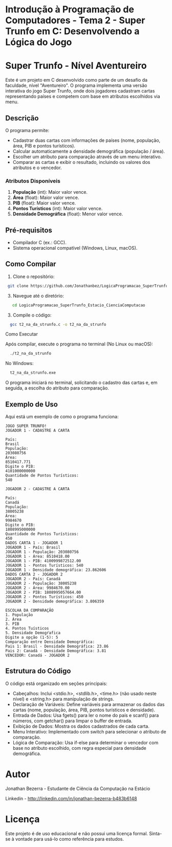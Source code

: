 # Introdução à Programação de Computadores - Tema 2 - Super Trunfo em C: Desenvolvendo a Lógica do Jogo

# Super Trunfo - Nível Aventureiro

Este é um projeto em C desenvolvido como parte de um desafio da faculdade, nível "Aventureiro". O programa implementa uma versão interativa do jogo Super Trunfo, onde dois jogadores cadastram cartas representando países e competem com base em atributos escolhidos via menu.

## Descrição

O programa permite:
- Cadastrar duas cartas com informações de países (nome, população, área, PIB e pontos turísticos).
- Calcular automaticamente a densidade demográfica (população / área).
- Escolher um atributo para comparação através de um menu interativo.
- Comparar as cartas e exibir o resultado, incluindo os valores dos atributos e o vencedor.

### Atributos Disponíveis
1. **População** (int): Maior valor vence.
2. **Área** (float): Maior valor vence.
3. **PIB** (float): Maior valor vence.
4. **Pontos Turísticos** (int): Maior valor vence.
5. **Densidade Demográfica** (float): Menor valor vence.

## Pré-requisitos

- Compilador C (ex.: GCC).
- Sistema operacional compatível (Windows, Linux, macOS).

## Como Compilar

1. Clone o repositório:
```bash
 git clone https://github.com/Jonathanbez/LogicaProgramacao_SuperTrunfo_Estacio_CienciaComputacao.git
```
3. Navegue até o diretório:
```bash
   cd LogicaProgramacao_SuperTrunfo_Estacio_CienciaComputacao
```
3. Compile o código:
```bash
  gcc t2_na_da_strunfo.c -o t2_na_da_strunfo
```
Como Executar

Após compilar, execute o programa no terminal (No Linux ou macOS):
```bash
  ./t2_na_da_strunfo
```
No Windows:
```bash
  t2_na_da_strunfo.exe
```

O programa iniciará no terminal, solicitando o cadastro das cartas e, em seguida, a escolha do atributo para comparação.

## Exemplo de Uso

Aqui está um exemplo de como o programa funciona:
``` 
JOGO SUPER TRUNFO!
JOGADOR 1 - CADASTRE A CARTA

País: 
Brasil
População: 
203080756
Área: 
8510417.771
Digite o PIB: 
4101000000000
Quantidade de Pontos Turísticos: 
540

JOGADOR 2 - CADASTRE A CARTA

País: 
Canadá
População: 
38005238
Área: 
9984670
Digite o PIB: 
1808995000000
Quantidade de Pontos Turísticos: 
450
DADOS CARTA 1 - JOGADOR 1
JOGADOR 1 - País: Brasil
JOGADOR 1 - População: 203080756
JOGADOR 1 - Área: 8510418.00
JOGADOR 1 - PIB: 4100999872512.00
JOGADOR 1 - Pontos Turísticos: 540
JOGADOR 1 - Densidade demográfica: 23.862606
DADOS CARTA 2 - JOGADOR 2
JOGADOR 2 - País: Canadá
JOGADOR 2 - População: 38005238
JOGADOR 2 - Área: 9984670.00
JOGADOR 2 - PIB: 1808995057664.00
JOGADOR 2 - Pontos Turísticos: 450
JOGADOR 2 - Densidade demográfica: 3.806359

ESCOLHA DA COMPARAÇÃO
1. População
2. Área
3. PIB
4. Pontos Tuísticos
5. Densidade Demogŕafica
Digite a opção (1-5): 5
Comparação entre Densidade Demográfica: 
Pais 1: Brasil - Densidade Demográfica: 23.86
Pais 2: Canadá - Densidade Demográfica: 3.81
VENCEDOR: Canadá - JOGADOR 2
```
## Estrutura do Código

O código está organizado em seções principais:

- Cabeçalhos: Inclui <stdio.h>, <stdlib.h>, <time.h> (não usado neste nível) e <string.h> para manipulação de strings.
- Declaração de Variáveis: Define variáveis para armazenar os dados das cartas (nome, população, área, PIB, pontos turísticos e densidade).
- Entrada de Dados: Usa fgets() para ler o nome do país e scanf() para números, com getchar() para limpar o buffer de entrada.
- Exibição de Dados: Mostra os dados cadastrados de cada carta.
- Menu Interativo: Implementado com switch para selecionar o atributo de comparação.
- Lógica de Comparação: Usa if-else para determinar o vencedor com base no atributo escolhido, com regra especial para densidade demográfica.

# Autor

   Jonathan Bezerra - Estudante de Ciência da Computação na Estácio
   
   Linkedin - http://linkedin.com/in/jonathan-bezerra-b483b6148
  
# Licença

Este projeto é de uso educacional e não possui uma licença formal. Sinta-se à vontade para usá-lo como referência para estudos.

